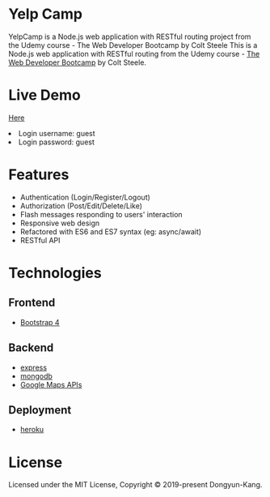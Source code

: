 # Yelp Camp
YelpCamp is a Node.js web application with RESTful routing project from the Udemy course - The Web Developer Bootcamp by Colt Steele
This is a Node.js web application with RESTful routing from the Udemy course - [The Web Developer Bootcamp](https://www.udemy.com/the-web-developer-bootcamp/) by Colt Steele.
  
# Live Demo
<a href="https://yelpcamp8338.herokuapp.com/">Here</a>
<li>Login username: guest</li>
<li>Login password: guest</li>

# Features
- Authentication (Login/Register/Logout)
- Authorization (Post/Edit/Delete/Like)
- Flash messages responding to users' interaction
- Responsive web design
- Refactored with ES6 and ES7 syntax (eg: async/await)
- RESTful API

# Technologies

## Frontend

- [Bootstrap 4](https://getbootstrap.com/)

## Backend

- [express](https://gulpjs.com/)
- [mongodb](https://webpack.js.org/concepts/)
- [Google Maps APIs](https://cloud.google.com/maps-platform/)

## Deployment

- [heroku](https://heroku.com/)

# License

Licensed under the MIT License, Copyright © 2019-present Dongyun-Kang.
